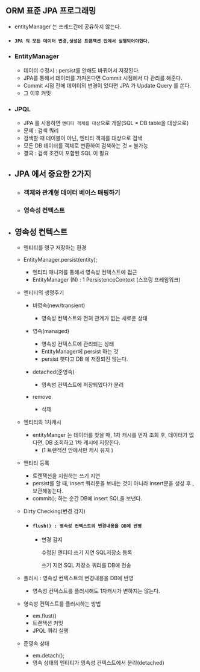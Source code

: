  ## ORM 표준 JPA 프로그래밍 

- entityManager 는 쓰레드간에 공유하지 않는다. 
- #### `JPA 의 모든 데이터 변경,생성은 트랜잭션 안에서 실행되어야한다. `


- ### EntityManager
    -   데이터 수정시 : persist를 안해도 바뀌어서 저장된다.
    -   JPA를 통해서 데이터를 가져온다면 Commit 시점에서 다 관리를 해준다.
    -   Commit 시점 전에 데이터의 변경이 있다면 JPA 가 Update Query 를 쏜다.
    -   그 이후 커밋
    
- ### JPQL
    - JPA 를 사용하면 `엔티티 객체를 대상`으로 개발(SQL = DB table을 대상으로)
    - 문제 : 검색 쿼리
    - 검색할 때 테이블이 아닌, 엔티티 객체를 대상으로 검색
    - 모든 DB 데이터를 객체로 변환하여 검색하는 것 = 불가능
    - 결국 : 검색 조건이 포함된 SQL 이 필요
    
- ## JPA 에서 중요한 2가지
    - ### 객체와 관계형 데이터 베이스 매핑하기
    - ### 영속성 컨텍스트 
    
    
- ## 영속성 컨텍스트
    - 엔티티를 영구 저장하는 환경
    - EntityManager.persist(entity); 
        - 엔티티 매니저를 통해서 영속성 컨텍스트에 접근 
        - EntityManager (N) : 1 PersistenceContext (스프링 프레임워크)
        
    - 엔티티의 생명주기
        - 비영속(new/transient)
            - 영속성 컨텍스트와 전혀 관계가 없는 새로운 상태
            
        - 영속(managed)
            - 영속성 컨텍스트에 관리되는 상태
            - EntityManager에 persist 하는 것 
            - persist 햿다고 DB 에 저장되진 않는다. 
            
        - detached(준영속)
            - 영속성 컨텍스트에 저장되었다가 분리
        - remove
            - 삭제
    - 엔티티와 1차캐시
        - entityManger 는 데이터를 찾을 때, 1차 캐시를 먼저 조회 후, 
         데이터가 없다면, DB 조회하고 1차 캐시에 저장한다. 
            - (1 트랜잭션 안에서만 캐시 유지 )
    - 엔티티 등록
        - 트랜잭션을 지원하는 쓰기 지연
        - persist를 할 때, insert 쿼리문을 보내는 것이 아니라 insert문을 생성 후 , 보관해놓는다. 
        - commit(); 하는 순간 DB에 insert SQL을 보낸다. 
        
    - Dirty Checking(변경 감지)
         - #### `flush() : 영속성 컨텍스트의 변경내용을 DB에 반영` 
            -   변경 감지 
             
                수정된 엔티티 쓰기 지연 SQL저장소 등록 
              
                쓰기 지연 SQL 저장소 쿼리를 DB에 전송 
                
                
    - 플러시 : 영속성 컨텍스트의 변경내용을 DB에 반영
        - 영속성 컨텍스트를 플러시해도 1차캐시가 변하지는 않는다. 
        
        
    - 영속성 컨텍스트를 플러시하는 방법
        - em.flust()
        - 트랜잭션 커밋
        - JPQL 쿼리 실행 
        
        
    - 준영속 상태
        - em.detach();
        - 영속 상태의 엔티티가 영속성 컨텍스트에서 분리(detached)
    